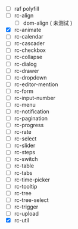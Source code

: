 - [ ] raf polyfill
- [ ] rc-align
    - [ ] dom-align ( 未测试 )
- [x] rc-animate
- [ ] rc-calendar
- [ ] rc-cascader
- [ ] rc-checkbox
- [ ] rc-collapse
- [ ] rc-dialog
- [ ] rc-drawer
- [ ] rc-dropdown
- [ ] rc-editor-mention
- [ ] rc-form
- [ ] rc-input-number
- [ ] rc-menu
- [ ] rc-notification
- [ ] rc-pagination
- [ ] rc-progress
- [ ] rc-rate
- [ ] rc-select
- [ ] rc-slider
- [ ] rc-steps
- [ ] rc-switch
- [ ] rc-table
- [ ] rc-tabs
- [ ] rc-time-picker
- [ ] rc-tooltip
- [ ] rc-tree
- [ ] rc-tree-select
- [ ] rc-trigger
- [ ] rc-upload
- [x] rc-util 